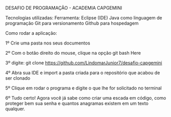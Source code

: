 DESAFIO DE PROGRAMAÇÃO - ACADEMIA CAPGEMINI

Tecnologias utilizadas:
Ferramenta: Eclipse (IDE)
Java como linguagem de programação
Git para versionamento
Github para hospedagem

Como rodar a aplicação:

1º Crie uma pasta nos seus documentos

2º Com o botão direito do mouse, clique na opção git bash Here

3º digite: git clone https://github.com/LindomarJunior7/desafio-capgemini

4º Abra sua IDE e import a pasta criada para o repositório que acabou de ser clonado

5º Clique em rodar o programa e digite o que lhe for solicitado no terminal

6º Tudo certo! Agora você já sabe como criar uma escada em código, como proteger bem sua senha e quantos anagramas existem em um texto qualquer.

